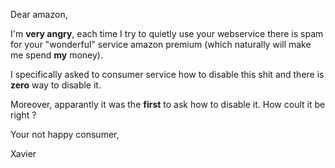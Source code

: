 Dear amazon,

I'm **very angry**, each time I try to quietly use your webservice there is spam for your "wonderful" service amazon premium 
(which naturally will make me spend **my** money).

I specifically asked to consumer service how to disable this shit and there is **zero** way to disable it.

Moreover, apparantly it was the **first** to ask how to disable it. How coult it be right ?

Your not happy consumer,

Xavier
